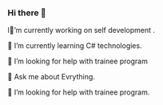 ### Hi there 👋
I🔭’m currently working on self development .                                         

🌱 I’m currently learning C# technologies.                                             

🤔 I’m looking for help with trainee program

💬 Ask me about Evrything.

🤔 I’m looking for help with trainee program.
<!--
**Marto86/Marto86** is a ✨ _special_ ✨ repository because its `README.md` (this file) appears on your GitHub profile.

Here are some ideas to get you started:

I🔭’m currently working on self development .
- 🌱 I’m currently learning C# technologies.

- 🤔 I’m looking for help with trainee program
- 💬 Ask me about Evrithing
- 📫 How to reach me: ...
- 😄 Pronouns: ...
- ⚡ Fun fact: ...
-->
